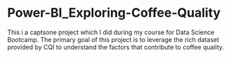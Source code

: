 # Power-BI_Exploring-Coffee-Quality
This i a captsone project which I did during my course for Data Science Bootcamp. The primary goal of this project is to leverage the rich dataset provided by CQI to understand the factors that contribute to coffee quality.
